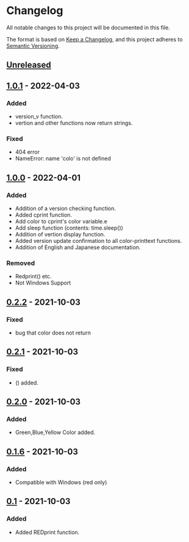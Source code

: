 # Changelog
All notable changes to this project will be documented in this file.

The format is based on [Keep a Changelog](https://keepachangelog.com/en/1.0.0/),
and this project adheres to [Semantic Versioning](https://semver.org/spec/v2.0.0.html).

## [Unreleased]
## [1.0.1](https://github.com/gx1285/color-printtext/releases/tag/1.0.1) - 2022-04-03
### Added
- version_v function.
- vertion and other functions now return strings.
### Fixed
- 404 error
- NameError: name 'colo' is not defined
## [1.0.0](https://github.com/gx1285/color-printtext/releases/tag/1.0.0) - 2022-04-01
### Added
- Addition of a version checking function.
- Added cprint function.
- Add color to cprint's color variable.e
- Add sleep function (contents: time.sleep())
- Addition of vertion display function.
- Added version update confirmation to all color-printtext functions.
- Addition of English and Japanese documentation.
### Removed
- Redprint() etc.
- Not Windows Support
## [0.2.2](https://github.com/gx1285/color-printtext/releases/tag/0.2.2) - 2021-10-03
### Fixed
- bug that color does not return

## [0.2.1](https://github.com/gx1285/color-printtext/releases/tag/0.2.1) - 2021-10-03
### Fixed
- () added.

## [0.2.0](https://github.com/gx1285/color-printtext/releases/tag/0.2.0) - 2021-10-03
### Added
- Green,Blue,Yellow Color added.

## [0.1.6](https://github.com/gx1285/color-printtext/releases/tag/0.1.6) - 2021-10-03
### Added
- Compatible with Windows (red only)

## [0.1](https://github.com/gx1285/color-printtext/releases/tag/0.1) - 2021-10-03
### Added
- Added REDprint function.


[Unreleased]: https://github.com/gx1285/color-printtext/compare/1.0.1...main
